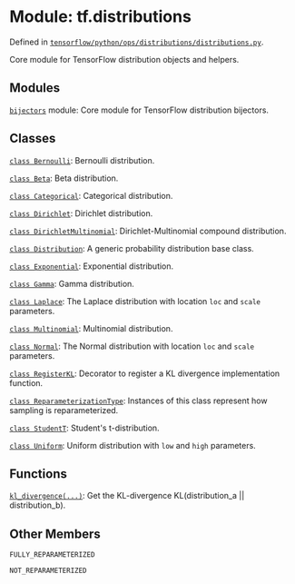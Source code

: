 <div itemscope itemtype="http://developers.google.com/ReferenceObject">
<meta itemprop="name" content="tf.distributions" />
<meta itemprop="property" content="FULLY_REPARAMETERIZED"/>
<meta itemprop="property" content="NOT_REPARAMETERIZED"/>
</div>

# Module: tf.distributions



Defined in [`tensorflow/python/ops/distributions/distributions.py`](https://www.tensorflow.org/code/tensorflow/python/ops/distributions/distributions.py).

Core module for TensorFlow distribution objects and helpers.

## Modules

[`bijectors`](../tf/distributions/bijectors.md) module: Core module for TensorFlow distribution bijectors.

## Classes

[`class Bernoulli`](../tf/distributions/Bernoulli.md): Bernoulli distribution.

[`class Beta`](../tf/distributions/Beta.md): Beta distribution.

[`class Categorical`](../tf/distributions/Categorical.md): Categorical distribution.

[`class Dirichlet`](../tf/distributions/Dirichlet.md): Dirichlet distribution.

[`class DirichletMultinomial`](../tf/distributions/DirichletMultinomial.md): Dirichlet-Multinomial compound distribution.

[`class Distribution`](../tf/distributions/Distribution.md): A generic probability distribution base class.

[`class Exponential`](../tf/distributions/Exponential.md): Exponential distribution.

[`class Gamma`](../tf/distributions/Gamma.md): Gamma distribution.

[`class Laplace`](../tf/distributions/Laplace.md): The Laplace distribution with location `loc` and `scale` parameters.

[`class Multinomial`](../tf/distributions/Multinomial.md): Multinomial distribution.

[`class Normal`](../tf/distributions/Normal.md): The Normal distribution with location `loc` and `scale` parameters.

[`class RegisterKL`](../tf/distributions/RegisterKL.md): Decorator to register a KL divergence implementation function.

[`class ReparameterizationType`](../tf/distributions/ReparameterizationType.md): Instances of this class represent how sampling is reparameterized.

[`class StudentT`](../tf/distributions/StudentT.md): Student's t-distribution.

[`class Uniform`](../tf/distributions/Uniform.md): Uniform distribution with `low` and `high` parameters.

## Functions

[`kl_divergence(...)`](../tf/distributions/kl_divergence.md): Get the KL-divergence KL(distribution_a || distribution_b).

## Other Members

`FULLY_REPARAMETERIZED`

`NOT_REPARAMETERIZED`

